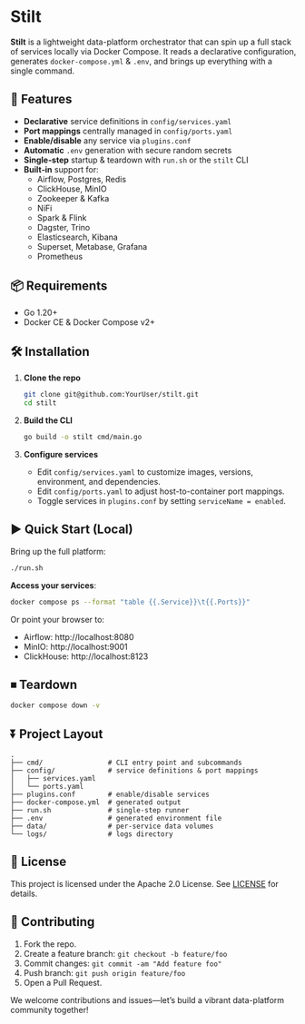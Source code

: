 # Stilt

**Stilt** is a lightweight data-platform orchestrator that can spin up a full stack of services locally via Docker Compose. It reads a declarative configuration, generates `docker-compose.yml` & `.env`, and brings up everything with a single command.

## 🚀 Features

- **Declarative** service definitions in `config/services.yaml`
- **Port mappings** centrally managed in `config/ports.yaml`
- **Enable/disable** any service via `plugins.conf`
- **Automatic** `.env` generation with secure random secrets
- **Single‑step** startup & teardown with `run.sh` or the `stilt` CLI
- **Built‑in** support for:
  - Airflow, Postgres, Redis  
  - ClickHouse, MinIO  
  - Zookeeper & Kafka  
  - NiFi  
  - Spark & Flink  
  - Dagster, Trino  
  - Elasticsearch, Kibana  
  - Superset, Metabase, Grafana  
  - Prometheus

## 📦 Requirements

- Go 1.20+  
- Docker CE & Docker Compose v2+  

## 🛠 Installation

1. **Clone the repo**
   ```bash
   git clone git@github.com:YourUser/stilt.git
   cd stilt
   ```

2. **Build the CLI**
   ```bash
   go build -o stilt cmd/main.go
   ```

3. **Configure services**
   - Edit `config/services.yaml` to customize images, versions, environment, and dependencies.
   - Edit `config/ports.yaml` to adjust host-to-container port mappings.
   - Toggle services in `plugins.conf` by setting `serviceName = enabled`.

## ▶️ Quick Start (Local)

Bring up the full platform:
```bash
./run.sh
```

**Access your services**:
```bash
docker compose ps --format "table {{.Service}}\t{{.Ports}}"
```
Or point your browser to:
- Airflow:   http://localhost:8080
- MinIO:     http://localhost:9001
- ClickHouse: http://localhost:8123

## ⏹ Teardown

```bash
docker compose down -v
```

## ⏬ Project Layout

```
.
├── cmd/                # CLI entry point and subcommands
├── config/             # service definitions & port mappings
│   ├── services.yaml
│   └── ports.yaml
├── plugins.conf        # enable/disable services
├── docker-compose.yml  # generated output
├── run.sh              # single-step runner
├── .env                # generated environment file
├── data/               # per-service data volumes
└── logs/               # logs directory
```

## 📄 License

This project is licensed under the Apache 2.0 License. See [LICENSE](https://github.com/UtkarshBS/stilt/blob/main/LICENSE) for details.

## 🤝 Contributing

1. Fork the repo.  
2. Create a feature branch: `git checkout -b feature/foo`  
3. Commit changes: `git commit -am "Add feature foo"`  
4. Push branch: `git push origin feature/foo`  
5. Open a Pull Request.

We welcome contributions and issues—let’s build a vibrant data-platform community together!